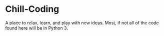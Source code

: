 # Chill-Coding
A place to relax, learn, and play with new ideas.
Most, if not all of the code found here will be in
Python 3.
